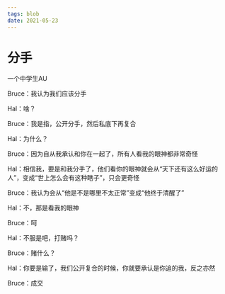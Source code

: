 ```yaml
---
tags: blob
date: 2021-05-23
---
```


# 分手

一个中学生AU



Bruce：我认为我们应该分手

Hal：啥？

Bruce：我是指，公开分手，然后私底下再复合

Hal：为什么？

Bruce：因为自从我承认和你在一起了，所有人看我的眼神都非常奇怪

Hal：相信我，要是和我分手了，他们看你的眼神就会从“天下还有这么好运的人”，变成“世上怎么会有这种瞎子”，只会更奇怪

Bruce：我认为会从“他是不是哪里不太正常”变成“他终于清醒了”

Hal：不，那是看我的眼神

Bruce：呵

Hal：不服是吧，打赌吗？

Bruce：赌什么？

Hal：你要是输了，我们公开复合的时候，你就要承认是你追的我，反之亦然

Bruce：成交

